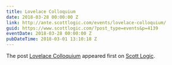 ```yaml
---
title: Lovelace Colloquium
date: 2018-03-28 00:00:00 Z
link: http://ante.scottlogic.com/events/lovelace-colloquium/
guid: https://www.scottlogic.com/?post_type=events&p=4139
eventDate: 2018-03-28 00:00:00 Z
pubDateTime: 2018-03-01 13:10:18 Z
---
```


<p>The post <a rel="nofollow" href="http://ante.scottlogic.com/events/lovelace-colloquium/">Lovelace Colloquium</a> appeared first on <a rel="nofollow" href="http://ante.scottlogic.com">Scott Logic</a>.</p>